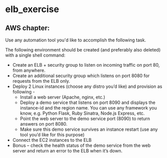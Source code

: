 # elb_exercise

AWS chapter:
------------

Use any automation tool you'd like to accomplish the following task.

The following environment should be created (and preferably also deleted) with a single shell command:
 
- Create an ELB + security group to listen on incoming traffic on port 80, from anywhere.
- Create an additional security group which listens on port 8080 for requests from the ELB only.
- Deploy 2 Linux instances (choose any distro you’d like) and provision as following -
  - Install a web server (Apache, nginx, etc.)
  - Deploy a demo service that listens on port 8090 and displays the instance-id and the region name.
    You can use any framework you know, e.g. Python Flask, Ruby Sinatra, Node.js Express, etc.
  - Point the web server to the demo service port (8090) to return answers on port 8080.
  - Make sure this demo service survives an instance restart (use any tool you’d like for this purpose)
- Connect the EC2 instances to the ELB
- Bonus – check the health status of the demo service from the web server and
  return an error to the ELB when it’s down.


